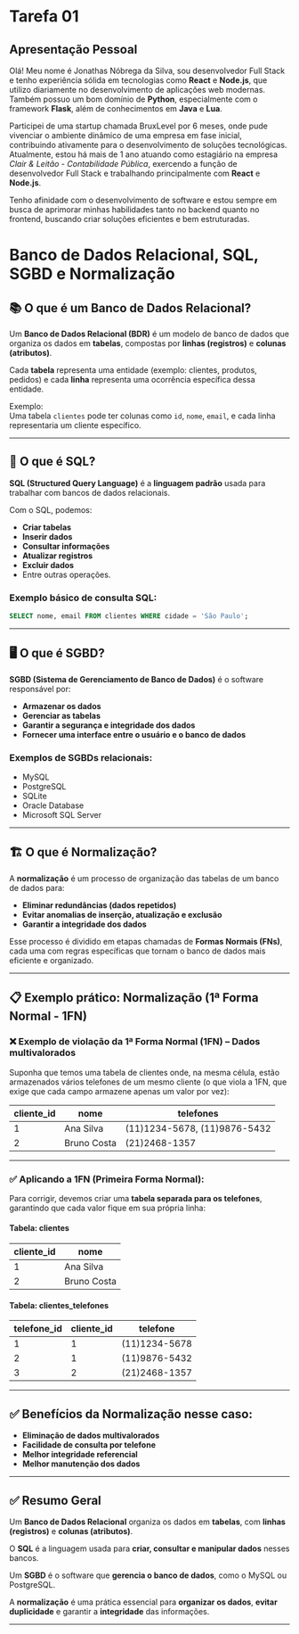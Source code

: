 # Tarefa 01

## Apresentação Pessoal

Olá! Meu nome é Jonathas Nóbrega da Silva, sou desenvolvedor Full Stack e tenho experiência sólida em tecnologias como **React** e **Node.js**, que utilizo diariamente no desenvolvimento de aplicações web modernas. Também possuo um bom domínio de **Python**, especialmente com o framework **Flask**, além de conhecimentos em **Java** e **Lua**.

Participei de uma startup chamada BruxLevel por 6 meses, onde pude vivenciar o ambiente dinâmico de uma empresa em fase inicial, contribuindo ativamente para o desenvolvimento de soluções tecnológicas. Atualmente, estou há mais de 1 ano atuando como estagiário na empresa _Clair & Leitão - Contabilidade Pública_, exercendo a função de desenvolvedor Full Stack e trabalhando principalmente com **React** e **Node.js**.

Tenho afinidade com o desenvolvimento de software e estou sempre em busca de aprimorar minhas habilidades tanto no backend quanto no frontend, buscando criar soluções eficientes e bem estruturadas.

# Banco de Dados Relacional, SQL, SGBD e Normalização

## 📚 O que é um Banco de Dados Relacional?

Um **Banco de Dados Relacional (BDR)** é um modelo de banco de dados que organiza os dados em **tabelas**, compostas por **linhas (registros)** e **colunas (atributos)**.

Cada **tabela** representa uma entidade (exemplo: clientes, produtos, pedidos) e cada **linha** representa uma ocorrência específica dessa entidade.

Exemplo:  
Uma tabela `clientes` pode ter colunas como `id`, `nome`, `email`, e cada linha representaria um cliente específico.

---

## 🔎 O que é SQL?

**SQL (Structured Query Language)** é a **linguagem padrão** usada para trabalhar com bancos de dados relacionais.

Com o SQL, podemos:

- **Criar tabelas**
- **Inserir dados**
- **Consultar informações**
- **Atualizar registros**
- **Excluir dados**
- Entre outras operações.

### Exemplo básico de consulta SQL:

```sql
SELECT nome, email FROM clientes WHERE cidade = 'São Paulo';
```

---

## 🖥️ O que é SGBD?

**SGBD (Sistema de Gerenciamento de Banco de Dados)** é o software responsável por:

- **Armazenar os dados**
- **Gerenciar as tabelas**
- **Garantir a segurança e integridade dos dados**
- **Fornecer uma interface entre o usuário e o banco de dados**

### Exemplos de SGBDs relacionais:

- MySQL
- PostgreSQL
- SQLite
- Oracle Database
- Microsoft SQL Server

---

## 🏗️ O que é Normalização?

A **normalização** é um processo de organização das tabelas de um banco de dados para:

- **Eliminar redundâncias (dados repetidos)**
- **Evitar anomalias de inserção, atualização e exclusão**
- **Garantir a integridade dos dados**

Esse processo é dividido em etapas chamadas de **Formas Normais (FNs)**, cada uma com regras específicas que tornam o banco de dados mais eficiente e organizado.

---

## 📋 Exemplo prático: Normalização (1ª Forma Normal - 1FN)

### ❌ Exemplo de violação da 1ª Forma Normal (1FN) – Dados multivalorados

Suponha que temos uma tabela de clientes onde, na mesma célula, estão armazenados vários telefones de um mesmo cliente (o que viola a 1FN, que exige que cada campo armazene apenas um valor por vez):

| cliente_id | nome        | telefones                    |
| ---------- | ----------- | ---------------------------- |
| 1          | Ana Silva   | (11)1234-5678, (11)9876-5432 |
| 2          | Bruno Costa | (21)2468-1357                |

---

### ✅ Aplicando a 1FN (Primeira Forma Normal):

Para corrigir, devemos criar uma **tabela separada para os telefones**, garantindo que cada valor fique em sua própria linha:

#### Tabela: clientes

| cliente_id | nome        |
| ---------- | ----------- |
| 1          | Ana Silva   |
| 2          | Bruno Costa |

#### Tabela: clientes_telefones

| telefone_id | cliente_id | telefone      |
| ----------- | ---------- | ------------- |
| 1           | 1          | (11)1234-5678 |
| 2           | 1          | (11)9876-5432 |
| 3           | 2          | (21)2468-1357 |

---

## ✅ Benefícios da Normalização nesse caso:

- **Eliminação de dados multivalorados**
- **Facilidade de consulta por telefone**
- **Melhor integridade referencial**
- **Melhor manutenção dos dados**

---

## ✅ Resumo Geral

Um **Banco de Dados Relacional** organiza os dados em **tabelas**, com **linhas (registros)** e **colunas (atributos)**.

O **SQL** é a linguagem usada para **criar, consultar e manipular dados** nesses bancos.

Um **SGBD** é o software que **gerencia o banco de dados**, como o MySQL ou PostgreSQL.

A **normalização** é uma prática essencial para **organizar os dados**, **evitar duplicidade** e garantir a **integridade** das informações.

---
